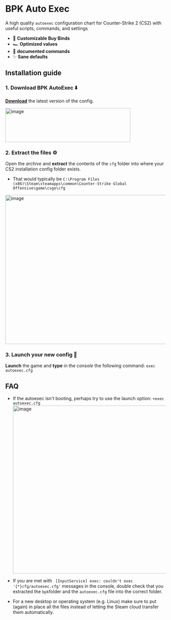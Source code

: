 # BPK Auto Exec

A high quality `autoexec` configuration chart for Counter-Strike 2 (CS2) with useful scripts, commands, and settings

- 🛒 **Customizable Buy Binds**
- 🏎️ **Optimized values**
- 📜 **documented commands**
- ✨ **Sane defaults**

## Installation guide

### 1. Download BPK AutoExec ⬇️
**[Download](https://github.com/arienshibani/BPK-AutoExec/archive/master.zip)** the latest version of the config. 

<img width="393" height="107" alt="image" src="https://github.com/user-attachments/assets/cf47ea61-a800-46a0-9d0d-d13bbc9fe867" />

### 2. Extract the files ⚙️ 
Open the _archive_ and **extract** the contents of the `cfg` folder into where your CS2 installation config folder exists. 
- That would typically be `C:\Program Files (x86)\Steam\steamapps\common\Counter-Strike Global Offensive\game\csgo\cfg`

<img width="1717" height="469" alt="image" src="https://github.com/user-attachments/assets/e3243511-b909-4ec4-be07-17b1e06b12ab" />

### 3. Launch your new config 🚀
**Launch** the game and **type** in the _console_ the following command: `exec autoexec.cfg`


## FAQ
* If the autoexec isn't booting, perhaps try to use the launch option: `+exec autoexec.cfg`
    <img width="823" height="528" alt="image" src="https://github.com/user-attachments/assets/4b81a0d0-c77a-412b-ab5c-78d28930931c" />

* If you are met with ` [InputService] exec: couldn't exec '{*}cfg/autoexec.cfg'` messages in the console, double check that you extracted the `bpk`folder and the `autoexec.cfg` file into the correct folder.
* For a new desktop or operating system (e.g. Linux) make sure to put (again) in place all the files instead of letting the Steam cloud transfer them automatically.
